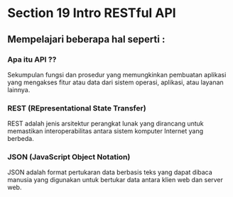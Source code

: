 # Section 19 Intro RESTful API

## Mempelajari beberapa hal seperti :

### Apa itu API ??
Sekumpulan fungsi dan prosedur yang memungkinkan pembuatan aplikasi yang mengakses fitur atau data dari sistem operasi, aplikasi, atau layanan lainnya.

### REST (REpresentational State Transfer)
REST adalah jenis arsitektur perangkat lunak yang dirancang untuk memastikan interoperabilitas antara sistem komputer Internet yang berbeda.

### JSON (JavaScript Object Notation)
JSON adalah format pertukaran data berbasis teks yang dapat dibaca manusia yang digunakan untuk bertukar data antara klien web dan server web.